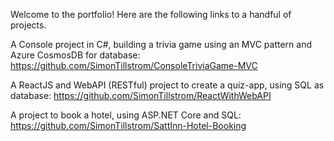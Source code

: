 Welcome to the portfolio! Here are the following links to a handful of projects.
 
 
A Console project in C#, building a trivia game using an MVC pattern and Azure CosmosDB for database:
https://github.com/SimonTillstrom/ConsoleTriviaGame-MVC


A ReactJS and WebAPI (RESTful) project to create a quiz-app, using SQL as database:
https://github.com/SimonTillstrom/ReactWithWebAPI


A project to book a hotel, using ASP.NET Core and SQL:
https://github.com/SimonTillstrom/SattInn-Hotel-Booking
